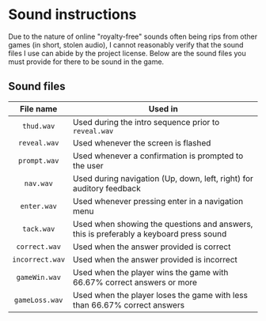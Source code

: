# Sound instructions

Due to the nature of online "royalty-free" sounds often being rips from other games (in short, stolen audio), I cannot reasonably verify that the sound files I use can abide by the project license. Below are the sound files you must provide for there to be sound in the game.

## Sound files
| File name | Used in |
| :---:     | ------- |
| `thud.wav` | Used during the intro sequence prior to `reveal.wav` |
| `reveal.wav` | Used whenever the screen is flashed |
| `prompt.wav` | Used whenever a confirmation is prompted to the user |
| `nav.wav` | Used during navigation (Up, down, left, right) for auditory feedback |
| `enter.wav` | Used whenever pressing enter in a navigation menu |
| `tack.wav` | Used when showing the questions and answers, this is preferably a keyboard press sound |
| `correct.wav` | Used when the answer provided is correct |
| `incorrect.wav` | Used when the answer provided is incorrect |
| `gameWin.wav` | Used when the player wins the game with 66.67% correct answers or more |
| `gameLoss.wav` | Used when the player loses the game with less than 66.67% correct answers |